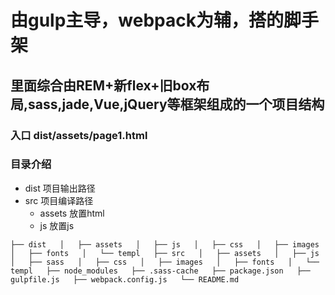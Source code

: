 # 由gulp主导，webpack为辅，搭的脚手架
## 里面综合由REM+新flex+旧box布局,sass,jade,Vue,jQuery等框架组成的一个项目结构
### 入口 dist/assets/page1.html
### 目录介绍
* dist 项目输出路径
* src 项目编译路径
  * assets 放置html
  * js 放置js

`
├── dist  
│   ├── assets  
│   ├── js  
│   ├── css  
│   ├── images  
│   ├── fonts  
│   └── templ  
├── src  
│   ├── assets  
│   ├── js  
│   ├── sass  
│   ├── css  
│   ├── images  
│   ├── fonts  
│   └── templ  
├── node_modules  
├── .sass-cache  
├── package.json  
├── gulpfile.js  
├── webpack.config.js  
└── README.md  
`
